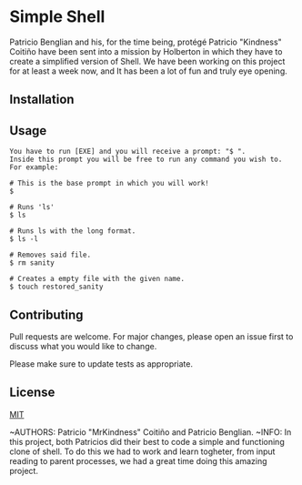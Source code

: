 # Simple Shell

Patricio Benglian and his, for the time being, protégé Patricio "Kindness" Coitiño have been sent into a mission by Holberton in which they have to create a simplified version of Shell. We have been working on this project for at least a week now, and It has been a lot of fun and truly eye opening.

## Installation

## Usage

```
You have to run [EXE] and you will receive a prompt: "$ ". 
Inside this prompt you will be free to run any command you wish to. 
For example: 

# This is the base prompt in which you will work!
$

# Runs 'ls'
$ ls

# Runs ls with the long format.
$ ls -l

# Removes said file.
$ rm sanity

# Creates a empty file with the given name.
$ touch restored_sanity
```

## Contributing

Pull requests are welcome. For major changes, please open an issue first
to discuss what you would like to change.

Please make sure to update tests as appropriate.

## License

[MIT](https://choosealicense.com/licenses/mit/)


~AUTHORS:
 Patricio "MrKindness" Coitiño and Patricio Benglian.
  ~INFO:
  In this project, both Patricios did their best to code a simple and functioning clone of shell. To do this we had to work and learn togheter, from input reading to parent processes, we had a great time doing this amazing project.
